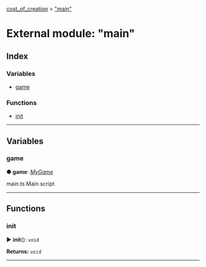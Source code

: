 [cost_of_creation](../README.md) > ["main"](../modules/_main_.md)



# External module: "main"

## Index

### Variables

* [game](_main_.md#game)


### Functions

* [init](_main_.md#init)



---
## Variables
<a id="game"></a>

###  game

**●  game**:  *[MyGame](../classes/__classes_mygame_.mygame.md)* 




main.ts Main script




___


## Functions
<a id="init"></a>

###  init

► **init**(): `void`








**Returns:** `void`





___


